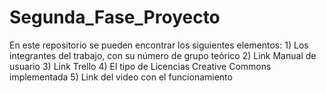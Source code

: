 # Segunda_Fase_Proyecto
En este repositorio se pueden encontrar los siguientes elementos:  1) Los integrantes del trabajo, con su número de grupo teórico  2) Link Manual de usuario  3) Link Trello  4) El tipo de Licencias Creative Commons implementada 5) Link del video con el funcionamiento


